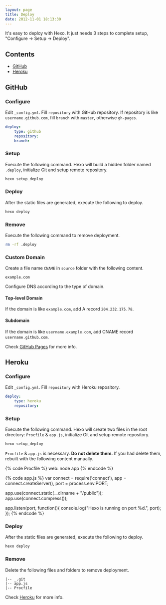 ```yaml
---
layout: page
title: Deploy
date: 2012-11-01 18:13:30
---
```


It's easy to deploy with Hexo. It just needs 3 steps to complete setup, "Configure → Setup → Deploy".

## Contents

- [GitHub](#github)
- [Heroku](#heroku)

<a id="github"></a>
## GitHub

### Configure

Edit `_config.yml`. Fill `repository` with GitHub repository. If repository is like `username.github.com`, fill `branch` with `master`, otherwise `gh-pages`.

``` yaml
deploy:
	type: github
	repository:
	branch:
```

### Setup

Execute the following command. Hexo will build a hidden folder named `.deploy`, initialize Git and setup remote repository.

``` bash
hexo setup_deploy
```

### Deploy

After the static files are generated, execute the following to deploy.

``` bash
hexo deploy
```

### Remove

Execute the following command to remove deployment.

``` bash
rm -rf .deploy
```

### Custom Domain

Create a file name `CNAME` in `source` folder with the following content.

```
example.com
```

Configure DNS according to the type of domain.

#### Top-level Domain

If the domain is like `example.com`, add A record `204.232.175.78`.

#### Subdomain

If the domain is like `username.example.com`, add CNAME record `username.github.com`.

Check [GitHub Pages] for more info.

<a id="heroku"></a>
## Heroku

### Configure

Edit `_config.yml`. Fill `repository` with Heroku repository.

``` yaml
deploy:
	type: heroku
	repository:
```

### Setup

Execute the following command. Hexo will create two files in the root directory: `Procfile` & `app.js`, initialize Git and setup remote repository.

``` bash
hexo setup_deploy
```

`Procfile` & `app.js` is necessary. **Do not delete them.** If you had delete them, rebuilt with the following content manually.

{% code Procfile %}
web: node app
{% endcode %}

{% code app.js %}
var connect = require('connect'),
	app = connect.createServer(),
	port = process.env.PORT;
	
app.use(connect.static(__dirname + "/public"));
app.use(connect.compress());

app.listen(port, function(){
	console.log("Hexo is running on port %d.", port);
});
{% endcode %}

### Deploy

After the static files are generated, execute the following to deploy.

``` bash
hexo deploy
```

### Remove

Delete the following files and folders to remove deployment.

``` plain
|-- _.git
|-- app.js
|-- Procfile
```

Check [Heroku] for more info.

[GitHub Pages]: https://help.github.com/articles/setting-up-a-custom-domain-with-pages
[Heroku]: https://devcenter.heroku.com/